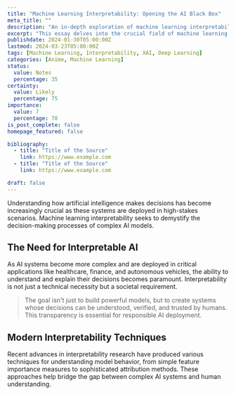 ```yaml
---
title: "Machine Learning Interpretability: Opening the AI Black Box"
meta_title: ""
description: "An in-depth exploration of machine learning interpretability methods and their importance"
excerpt: "This essay delves into the crucial field of machine learning interpretability, examining various techniques and approaches for understanding AI decision-making processes. From LIME to SHAP values, we explore how researchers are making AI systems more transparent and accountable."
publishdate: 2024-01-30T05:00:00Z
lastmod: 2024-03-23T05:00:00Z
tags: [Machine Learning, Interpretability, XAI, Deep Learning]
categories: [Anime, Machine Learning]
status:
  value: Notes
  percentage: 35
certainty:
  value: Likely
  percentage: 75
importance:
  value: 7
  percentage: 70
is_post_complete: false
homepage_featured: false

bibliography:
  - title: "Title of the Source"
    link: https://www.example.com
  - title: "Title of the Source"
    link: https://www.example.com

draft: false
---
```


Understanding how artificial intelligence makes decisions has become increasingly crucial as these systems are deployed in high-stakes scenarios. Machine learning interpretability seeks to demystify the decision-making processes of complex AI models.

## The Need for Interpretable AI

As AI systems become more complex and are deployed in critical applications like healthcare, finance, and autonomous vehicles, the ability to understand and explain their decisions becomes paramount. Interpretability is not just a technical necessity but a societal requirement.

> The goal isn't just to build powerful models, but to create systems whose decisions can be understood, verified, and trusted by humans. This transparency is essential for responsible AI deployment.

## Modern Interpretability Techniques

Recent advances in interpretability research have produced various techniques for understanding model behavior, from simple feature importance measures to sophisticated attribution methods. These approaches help bridge the gap between complex AI systems and human understanding.

